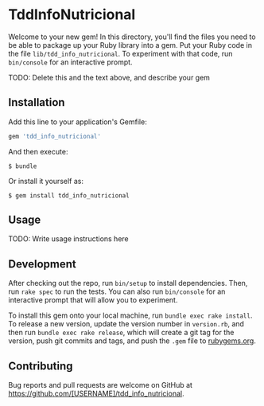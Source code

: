 # TddInfoNutricional

Welcome to your new gem! In this directory, you'll find the files you need to be able to package up your Ruby library into a gem. Put your Ruby code in the file `lib/tdd_info_nutricional`. To experiment with that code, run `bin/console` for an interactive prompt.

TODO: Delete this and the text above, and describe your gem

## Installation

Add this line to your application's Gemfile:

```ruby
gem 'tdd_info_nutricional'
```

And then execute:

    $ bundle

Or install it yourself as:

    $ gem install tdd_info_nutricional

## Usage

TODO: Write usage instructions here

## Development

After checking out the repo, run `bin/setup` to install dependencies. Then, run `rake spec` to run the tests. You can also run `bin/console` for an interactive prompt that will allow you to experiment.

To install this gem onto your local machine, run `bundle exec rake install`. To release a new version, update the version number in `version.rb`, and then run `bundle exec rake release`, which will create a git tag for the version, push git commits and tags, and push the `.gem` file to [rubygems.org](https://rubygems.org).

## Contributing

Bug reports and pull requests are welcome on GitHub at https://github.com/[USERNAME]/tdd_info_nutricional.

